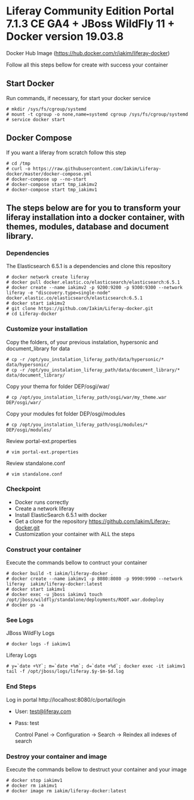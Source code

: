 # Liferay Community Edition Portal 7.1.3 CE GA4 + JBoss WildFly 11 + Docker version 19.03.8 

Docker Hub Image (https://hub.docker.com/r/iakim/liferay-docker)

Follow all this steps bellow for create with success your container

## Start Docker
Run commands, if necessary, for start your docker service

    # mkdir /sys/fs/cgroup/systemd
    # mount -t cgroup -o none,name=systemd cgroup /sys/fs/cgroup/systemd
    # service docker start
    
 ## Docker Compose
 If you want a liferay from scratch follow this step
 
    # cd /tmp
    # curl -o https://raw.githubusercontent.com/Iakim/Liferay-docker/master/docker-compose.yml
    # docker-compose up --no-start
    # docker-compose start tmp_iakimv2
    # docker-compose start tmp_iakimv1
    
## The steps below are for you to transform your liferay installation into a docker container, with themes, modules, database and document library.

### Dependencies
The Elasticsearch 6.5.1 is a dependencies and clone this repository

    # docker network create liferay
    # docker pull docker.elastic.co/elasticsearch/elasticsearch:6.5.1
    # docker create --name iakimv2 -p 9200:9200 -p 9300:9300 --network liferay -e "discovery.type=single-node" docker.elastic.co/elasticsearch/elasticsearch:6.5.1
    # docker start iakimv2
    # git clone https://github.com/Iakim/Liferay-docker.git
    # cd Liferay-docker

### Customize your installation

Copy the folders, of your previous instalation, hypersonic and document_library for data

    # cp -r /opt/you_instalation_liferay_path/data/hypersonic/* data/hypersonic/
    # cp -r /opt/you_instalation_liferay_path/data/document_library/* data/document_library/

Copy your thema for folder DEP/osgi/war/

    # cp /opt/you_instalation_liferay_path/osgi/war/my_theme.war DEP/osgi/war/
    
Copy your modules fot folder DEP/osgi/modules

    # cp /opt/you_instalation_liferay_path/osgi/modules/* DEP/osgi/modules/

Review portal-ext.properties

    # vim portal-ext.properties  

Review standalone.conf 

    # vim standalone.conf

### Checkpoint

- Docker runs correctly
- Create a network liferay
- Install ElasticSearch 6.5.1 with docker
- Get a clone for the repository https://github.com/Iakim/Liferay-docker.git
- Customization your container with ALL the steps

### Construct your container
Execute the commands bellow to contruct your container

    # docker build -t iakim/liferay-docker .
    # docker create --name iakimv1 -p 8080:8080 -p 9990:9990 --network liferay  iakim/liferay-docker:latest
    # docker start iakimv1
    # docker exec -u jboss iakimv1 touch /opt/jboss/wildfly/standalone/deployments/ROOT.war.dodeploy
    # docker ps -a
    
### See Logs
JBoss WildFly Logs

    # docker logs -f iakimv1
    
Liferay Logs

    # y=`date +%Y`; m=`date +%m`; d=`date +%d`; docker exec -it iakimv1 tail -f /opt/jboss/logs/liferay.$y-$m-$d.log

### End Steps
Log in portal http://localhost:8080/c/portal/login

- User: test@liferay.com
- Pass: test

    Control Panel -> Configuration -> Search -> Reindex all indexes of search

### Destroy your container and image
Execute the commands bellow to destruct your container and your image

    # docker stop iakimv1
    # docker rm iakimv1
    # docker image rm iakim/liferay-docker:latest
